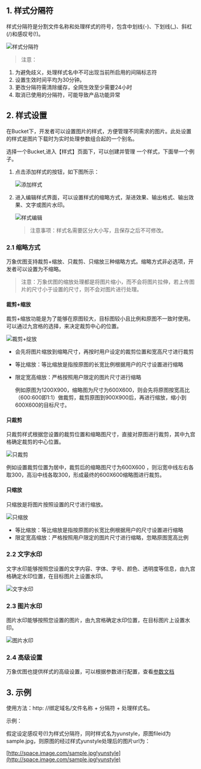 ## 1. 样式分隔符

样式分隔符是分割文件名称和处理样式的符号，包含中划线(-)、下划线(_)、斜杠(/)和感叹号(!)。

![样式分隔符](http://imgcache.tce.fsphere.cn/static/mc.qcloudimg.com/static/img/541be98eff66138723667b597305c479/image.jpg)

> 注意：

1. 为避免歧义，处理样式名中不可出现当前所启用的间隔标志符
2. 设置生效时间平均为30分钟。
3. 更改分隔符需清除缓存，全网生效至少需要24小时
4. 取消已使用的分隔符，可能导致产品功能异常

## 2. 样式设置

在Bucket下，开发者可以设置图片的样式，方便管理不同需求的图片。此处设置的样式是图片下载时为实时处理参数组合起的一个别名。

选择一个Bucket,进入【样式】页面下，可以创建并管理 一个样式，下面举一个例子。

1. 点击添加样式的按钮，如下图所示：

   ![添加样式](http://imgcache.tce.fsphere.cn/static/mc.qcloudimg.com/static/img/6358c22e1101adeda47f27acc7a92a4f/image.png)

2. 进入编辑样式界面，可以设置样式的缩略方式，渐进效果、输出格式、输出效果、文字或图片水印。

   ![样式编辑](http://imgcache.tce.fsphere.cn/static/mc.qcloudimg.com/static/img/b56c2f87311ed8e3ca42b290e62cefee/image.png)

   > 注意事项：样式名需要区分大小写，且保存之后不可修改。

### 2.1 缩略方式

万象优图支持裁剪+缩放、只裁剪、只缩放三种缩略方式。缩略方式非必选项，开发者可以设置为不缩略。

> 注意：万象优图的缩放处理都是将图片缩小，而不会将图片拉伸，若上传图片的尺寸小于设置的尺寸，则不会对图片进行处理。

#### 裁剪+缩放

裁剪+缩放功能是为了能够在原图较大，目标图较小且比例和原图不一致时使用。可以通过九宫格的选择，来决定裁剪中心的位置。

![裁剪+绽放](http://imgcache.tce.fsphere.cn/static/mc.qcloudimg.com/static/img/21db4ddf530b4208e0e27cd59542eb60/image.png)

+ 会先将图片缩放到缩略尺寸，再按时用户设定的裁剪位置和宽高尺寸进行裁剪


+ 等比缩放：等比缩放是指按原图的长宽比例根据用户的尺寸设置进行缩略

+ 限定宽高缩放：严格按照用户限定的图片尺寸进行缩略

  例如原图为1200X900，缩略图为尺寸为600X600，则会先将原图按宽高比（600:600即1:1）做裁剪，裁剪原图到900X900后，再进行缩放，缩小到600X600的目标尺寸。

#### 只裁剪

只裁剪样式根据您设置的裁剪位置和缩略图尺寸，直接对原图进行裁剪，其中九宫格确定裁剪的中心位置。

![只裁剪](http://imgcache.tce.fsphere.cn/static/mc.qcloudimg.com/static/img/4cbcb00783a18f9af81fb7de51ec3535/image.png)

例如设置裁剪位置为居中，裁剪后的缩略图尺寸为600X600 ，则沿宽中线左右各取300，高沿中线各取300，形成最终的600X600缩略图进行裁剪。

#### 只缩放

只缩放是将图片按照设置的尺寸进行缩放。

![只缩放](http://imgcache.tce.fsphere.cn/static/mc.qcloudimg.com/static/img/f5587dbc9f134685b6eaad8c1e816a4e/image.png)

+ 等比缩放：等比缩放是指按原图的长宽比例根据用户的尺寸设置进行缩略
+ 限定宽高缩放：严格按照用户限定的图片尺寸进行缩略，忽略原图宽高比例

### 2.2 文字水印

文字水印能够按照您设置的文字内容、字体、字号、颜色、透明度等信息，由九宫格确定水印位置，在目标图片上设置水印。

![文字水印](http://imgcache.tce.fsphere.cn/static/mc.qcloudimg.com/static/img/cc49b28240074876f5c297a4d60b53bb/image.png)

### 2.3 图片水印

图片水印能够按照您设置的图片，由九宫格确定水印位置，在目标图片上设置水印。

![图片水印](http://imgcache.tce.fsphere.cn/static/mc.qcloudimg.com/static/img/8922a70b10fc2b8580bf8ca297eac44b/image.png)

### 2.4 高级设置

万象优图也提供样式的高级设置，可以根据参数进行配置，查看[参数文档](/document/product/460/6925)

## 3. 示例

使用方法：http: //绑定域名/文件名称 + 分隔符 + 处理样式名。

示例：

假定设定感叹号(!)为样式分隔符，同时样式名为yunstyle，原图fileid为sample.jpg，则原图的经过样式yunstyle处理后的图片url为：

[http://space.image.com/sample.jpg!yunstyle](http://space.image.com/sample.jpg!yunstyle)



> 
